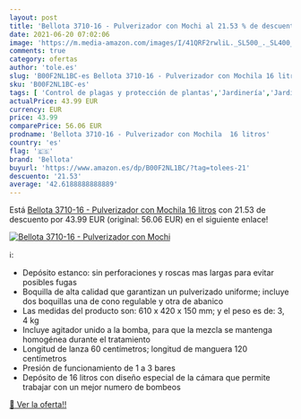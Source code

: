 ```yaml
---
layout: post
title: 'Bellota 3710-16 - Pulverizador con Mochi al 21.53 % de descuento'
date: 2021-06-20 07:02:06
image: 'https://m.media-amazon.com/images/I/41QRF2rwliL._SL500_._SL400_.jpg'
comments: true
category: ofertas
author: 'tole.es'
slug: 'B00F2NL1BC-es Bellota 3710-16 - Pulverizador con Mochila 16 litros'
sku: 'B00F2NL1BC-es'
tags: [ 'Control de plagas y protección de plantas','Jardinería','Jardín','Pulverizadores para control de plagas y protección de plantas','bellota','mochila', ]
actualPrice: 43.99 EUR
currency: EUR
price: 43.99
comparePrice: 56.06 EUR
prodname: 'Bellota 3710-16 - Pulverizador con Mochila  16 litros'
country: 'es'
flag: '🇪🇸'
brand: 'Bellota'
buyurl: 'https://www.amazon.es/dp/B00F2NL1BC/?tag=tolees-21'
descuento: '21.53'
average: '42.6188888888889'
---
```


Está [Bellota 3710-16 - Pulverizador con Mochila  16 litros](https://www.amazon.es/dp/B00F2NL1BC/?tag=tolees-21) con 21.53 de descuento por 43.99 EUR (original: 56.06 EUR) en el siguiente enlace!

[![Bellota 3710-16 - Pulverizador con Mochi](https://m.media-amazon.com/images/I/41QRF2rwliL._SL500_._SL400_.jpg)](https://www.amazon.es/dp/B00F2NL1BC/?tag=tolees-21)

ℹ️:

- Depósito estanco: sin perforaciones y roscas mas largas para evitar posibles fugas
- Boquilla de alta calidad que garantizan un pulverizado uniforme; incluye dos boquillas una de cono regulable y otra de abanico
- Las medidas del producto son: 610 x 420 x 150 mm; y el peso es de: 3, 4 kg
- Incluye agitador unido a la bomba, para que la mezcla se mantenga homogénea durante el tratamiento
- Longitud de lanza 60 centímetros; longitud de manguera 120 centímetros
- Presión de funcionamiento de 1 a 3 bares
- Depósito de 16 litros con diseño especial de la cámara que permite trabajar con un mejor numero de bombeos

[🛒 Ver la oferta!!](https://www.amazon.es/dp/B00F2NL1BC/?tag=tolees-21)
